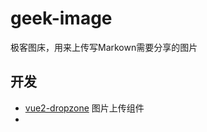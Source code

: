 # geek-image
极客图床，用来上传写Markown需要分享的图片











## 开发

* [vue2-dropzone](https://rowanwins.github.io/vue-dropzone/docs/dist/#/installation) 图片上传组件
* 